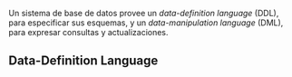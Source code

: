 Un sistema de base de datos provee un *data-definition language* (DDL), para especificar sus esquemas, y un *data-manipulation language* (DML), para expresar consultas y actualizaciones.

## Data-Definition Language

